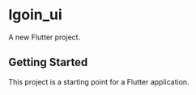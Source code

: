 # lgoin_ui

A new Flutter project.

## Getting Started

This project is a starting point for a Flutter application.


